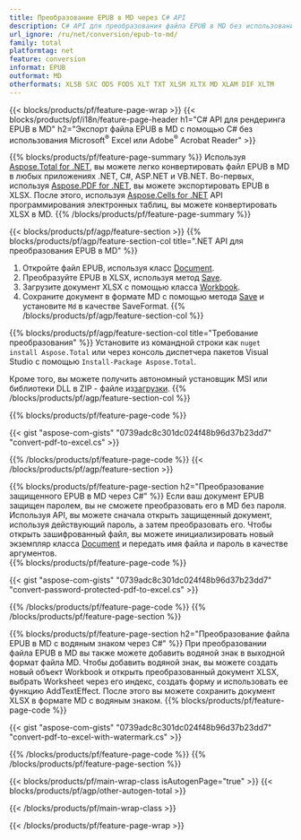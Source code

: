 ```yaml
---
title: Преобразование EPUB в MD через C# API
description: C# API для преобразования файла EPUB в MD без использования Microsoft Excel или Adobe Reader
url_ignore: /ru/net/conversion/epub-to-md/
family: total
platformtag: net
feature: conversion
informat: EPUB
outformat: MD
otherformats: XLSB SXC ODS FODS XLT TXT XLSM XLTX MD XLAM DIF XLTM
---
```

{{< blocks/products/pf/feature-page-wrap >}}
{{< blocks/products/pf/i18n/feature-page-header h1="C# API для рендеринга EPUB в MD" h2="Экспорт файла EPUB в MD с помощью C# без использования Microsoft<sup>&reg;</sup> Excel или Adobe<sup>&reg;</sup> Acrobat Reader" >}}

{{% blocks/products/pf/feature-page-summary %}}
Используя [Aspose.Total for .NET](https://products.aspose.com/total/net/), вы можете легко конвертировать файл EPUB в MD в любых приложениях .NET, C#, ASP.NET и VB.NET. Во-первых, используя [Aspose.PDF for .NET](https://products.aspose.com/pdf/net/), вы можете экспортировать EPUB в XLSX. После этого, используя [Aspose.Cells for .NET](https://products.aspose.com/cells/net/) API программирования электронных таблиц, вы можете конвертировать XLSX в MD.
{{% /blocks/products/pf/feature-page-summary  %}}

{{< blocks/products/pf/agp/feature-section >}}
{{% blocks/products/pf/agp/feature-section-col title=".NET API для преобразования EPUB в MD" %}}
1. Откройте файл EPUB, используя класс [Document](https://reference.aspose.com/pdf/net/aspose.pdf/document).
2. Преобразуйте EPUB в XLSX, используя метод [Save](https://reference.aspose.com/pdf/net/aspose.pdf.document/save/methods/5).
3. Загрузите документ XLSX с помощью класса [Workbook](https://reference.aspose.com/cells/net/aspose.cells/workbook).
4. Сохраните документ в формате MD с помощью метода [Save](https://reference.aspose.com/cells/net/aspose.cells.workbook/save/methods/4) и установите `Md` в качестве SaveFormat.
{{% /blocks/products/pf/agp/feature-section-col %}}

{{% blocks/products/pf/agp/feature-section-col title="Требование преобразования" %}}
Установите из командной строки как ```nuget install Aspose.Total``` или через консоль диспетчера пакетов Visual Studio с помощью ```Install-Package Aspose.Total```.

Кроме того, вы можете получить автономный установщик MSI или библиотеки DLL в ZIP - файле из[загрузки](https://releases.aspose.comtotal/net).
{{% /blocks/products/pf/agp/feature-section-col %}}

{{% blocks/products/pf/feature-page-code %}}

{{< gist "aspose-com-gists" "0739adc8c301dc024f48b96d37b23dd7" "convert-pdf-to-excel.cs" >}}


{{% /blocks/products/pf/feature-page-code %}}
{{< /blocks/products/pf/agp/feature-section >}}

{{% blocks/products/pf/feature-page-section  h2="Преобразование защищенного EPUB в MD через C#" %}}
Если ваш документ EPUB защищен паролем, вы не сможете преобразовать его в MD без пароля. Используя API, вы можете сначала открыть защищенный документ, используя действующий пароль, а затем преобразовать его. Чтобы открыть зашифрованный файл, вы можете инициализировать новый экземпляр класса [Document](https://reference.aspose.com/pdf/net/aspose.pdf/document) и передать имя файла и пароль в качестве аргументов.  
{{% blocks/products/pf/feature-page-code %}}

{{< gist "aspose-com-gists" "0739adc8c301dc024f48b96d37b23dd7" "convert-password-protected-pdf-to-excel.cs" >}}

{{% /blocks/products/pf/feature-page-code  %}}
{{% /blocks/products/pf/feature-page-section %}}

{{% blocks/products/pf/feature-page-section  h2="Преобразование файла EPUB в MD с водяным знаком через C#" %}}
При преобразовании файла EPUB в MD вы также можете добавить водяной знак в выходной формат файла MD. Чтобы добавить водяной знак, вы можете создать новый объект Workbook и открыть преобразованный документ XLSX, выбрать Worksheet через его индекс, создать форму и использовать ее функцию AddTextEffect. После этого вы можете сохранить документ XLSX в формате MD с водяным знаком. 
{{% blocks/products/pf/feature-page-code %}}

{{< gist "aspose-com-gists" "0739adc8c301dc024f48b96d37b23dd7" "convert-pdf-to-excel-with-watermark.cs" >}}

{{% /blocks/products/pf/feature-page-code  %}}
{{% /blocks/products/pf/feature-page-section %}}

{{< blocks/products/pf/main-wrap-class isAutogenPage="true" >}}
{{< blocks/products/pf/agp/other-autogen-total >}}


{{< /blocks/products/pf/main-wrap-class >}}

{{< /blocks/products/pf/feature-page-wrap >}}